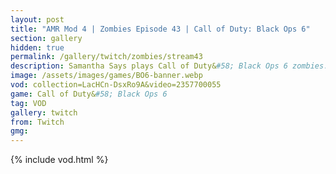 ```yaml
---
layout: post
title: "AMR Mod 4 | Zombies Episode 43 | Call of Duty: Black Ops 6"
section: gallery
hidden: true
permalink: /gallery/twitch/zombies/stream43
description: Samantha Says plays Call of Duty&#58; Black Ops 6 zombies. Episode 43.
image: /assets/images/games/BO6-banner.webp
vod: collection=LacHCn-DsxRo9A&video=2357700055
game: Call of Duty&#58; Black Ops 6
tag: VOD
gallery: twitch
from: Twitch
gmg:
---
```

{% include vod.html %}